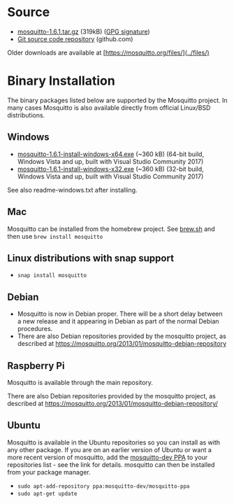 <!--
.. title: Download
.. slug: download
.. date: 2019-04-26 16:41:00 UTC+1
.. tags: tag
.. category: category
.. link: link
.. description:
.. type: text
-->

# Source

* [mosquitto-1.6.1.tar.gz](https://mosquitto.org/files/source/mosquitto-1.6.1.tar.gz) (319kB) ([GPG signature](https://mosquitto.org/files/source/mosquitto-1.6.1.tar.gz.asc))
* [Git source code repository](https://github.com/eclipse/mosquitto) (github.com)

Older downloads are available at [https://mosquitto.org/files/](../files/)

# Binary Installation

The binary packages listed below are supported by the Mosquitto project. In many
cases Mosquitto is also available directly from official Linux/BSD
distributions.

## Windows

* [mosquitto-1.6.1-install-windows-x64.exe](https://mosquitto.org/files/binary/win64/mosquitto-1.6.1-install-windows-x64.exe) (~360 kB) (64-bit build, Windows Vista and up, built with Visual Studio Community 2017)
* [mosquitto-1.6.1-install-windows-x32.exe](https://mosquitto.org/files/binary/win32/mosquitto-1.6.1-install-windows-x86.exe) (~360 kB) (32-bit build, Windows Vista and up, built with Visual Studio Community 2017)

See also readme-windows.txt after installing.

## Mac
Mosquitto can be installed from the homebrew project. See
[brew.sh](https://brew.sh/) and then use `brew install mosquitto`

## Linux distributions with snap support

* `snap install mosquitto`

## Debian
* Mosquitto is now in Debian proper. There will be a short delay between a new
  release and it appearing in Debian as part of the normal Debian procedures.
* There are also Debian repositories provided by the mosquitto project, as
  described at <https://mosquitto.org/2013/01/mosquitto-debian-repository>

## Raspberry Pi
Mosquitto is available through the main repository.

There are also Debian repositories provided by the mosquitto project, as
described at <https://mosquitto.org/2013/01/mosquitto-debian-repository/>

## Ubuntu
Mosquitto is available in the Ubuntu repositories so you can install as with
any other package. If you are on an earlier version of Ubuntu or want a more
recent version of mosquitto, add the [mosquitto-dev
PPA](https://launchpad.net/%7Emosquitto-dev/+archive/mosquitto-ppa/) to your
repositories list - see the link for details. mosquitto can then be installed
from your package manager.

* `sudo apt-add-repository ppa:mosquitto-dev/mosquitto-ppa`
* `sudo apt-get update`
